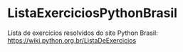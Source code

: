 # ListaExerciciosPythonBrasil
Lista de exercícios resolvidos do site Python Brasil: https://wiki.python.org.br/ListaDeExercicios
